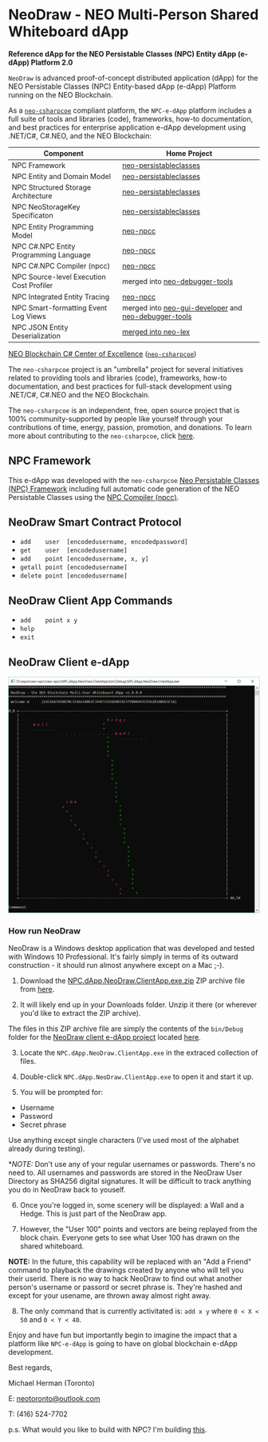 # NeoDraw - NEO Multi-Person Shared Whiteboard dApp

**Reference dApp for the NEO Persistable Classes (NPC) Entity dApp (e-dApp) Platform 2.0** 

`NeoDraw` is advanced proof-of-concept distributed application (dApp) for the NEO Persistable Classes (NPC) Entity-based dApp (e-dApp) Platform running on the NEO Blockchain. 

As a [`neo-csharpcoe`](https://github.com/mwherman2000/neo-csharpcoe/blob/master/README.md) compliant platform, the `NPC-e-dApp` platform includes a full suite of tools and libraries (code), frameworks, how-to documentation, and best practices for enterprise application e-dApp development using .NET/C#, C#.NEO, and the NEO Blockchain:

| Component | Home Project |
| --------- | ------------ |
| NPC Framework | [neo-persistableclasses](https://github.com/mwherman2000/neo-persistableclasses) |
| NPC Entity and Domain Model | [neo-persistableclasses](https://github.com/mwherman2000/neo-persistableclasses) |
| NPC Structured Storage Architecture | [neo-persistableclasses](https://github.com/mwherman2000/neo-persistableclasses) |
| NPC NeoStorageKey Specificaton | [neo-persistableclasses](https://github.com/mwherman2000/neo-persistableclasses) |
| NPC Entity Programming Model | [neo-npcc](https://github.com/mwherman2000/neo-npcc) |
| NPC C#.NPC Entity Programming Language | [neo-npcc](https://github.com/mwherman2000/neo-npcc) |
| NPC C#.NPC Compiler (npcc) | [neo-npcc](https://github.com/mwherman2000/neo-npcc) |
| NPC Source-level Execution Cost Profiler | merged into [neo-debugger-tools](https://github.com/CityOfZion/neo-debugger-tools) |
| NPC Integrated Entity Tracing | [neo-npcc](https://github.com/mwherman2000/neo-npcc) |
| NPC Smart-formatting Event Log Views | merged into [neo-gui-developer](https://github.com/CityOfZion/neo-gui-developer) and [neo-debugger-tools](https://github.com/CityOfZion/neo-debugger-tools) |
| NPC JSON Entity Deserialization | [merged into neo-lex](https://github.com/CityOfZion/neo-lux/pull/9) |

[NEO Blockchain C# Center of Excellence](https://github.com/mwherman2000/neo-csharpcoe/blob/master/README.md) ([`neo-csharpcoe`](https://github.com/mwherman2000/neo-csharpcoe/blob/master/README.md))

The `neo-csharpcoe` project is an "umbrella" project for several initiatives related to providing tools and libraries (code), frameworks, how-to documentation, and best practices for full-stack development using .NET/C#, C#.NEO and the NEO Blockchain.

The `neo-csharpcoe` is an independent, free, open source project that is 100% community-supported by people like yourself through your contributions of time, energy, passion, promotion, and donations. To learn more about contributing to the `neo-csharpcoe`, click [here](https://github.com/mwherman2000/neo-csharpcoe/blob/master/CONTRIBUTE.md).

## NPC Framework

This e-dApp was developed with the `neo-csharpcoe` [Neo Persistable Classes (NPC) Framework]((https://github.com/mwherman2000/neo-persistableclasses/blob/master/README.md)>) including full automatic code generation of the NEO Persistable Classes using the [NPC Compiler (npcc)](https://github.com/mwherman2000/neo-npcc/blob/master/README.md).

## NeoDraw Smart Contract Protocol

* `add    user  [encodedusername, encodedpassword]`
* `get    user  [encodedusername]`
* `add    point [encodedusername, x, y]`
* `getall point [encodedusername]`
* `delete point [encodedusername]`

## NeoDraw Client App Commands

* `add    point x y`
* `help`
* `exit`

## NeoDraw Client e-dApp

![NeoDraw](./images/NeoDraw0Color.png)

### How run NeoDraw

NeoDraw is a Windows desktop application that was developed and tested with Windows 10 Professional.  It's fairly simply in terms of its outward construction - it should run almost anywhere except on a Mac ;-).

1. Download the [NPC.dApp.NeoDraw.ClientApp.exe.zip](https://github.com/mwherman2000/neo-npcc/blob/master/neo-npcc/NPC.dApp.NeoDraw.ClientApp/NPC.dApp.NeoDraw.ClientApp.exe.zip) ZIP archive file from [here](https://github.com/mwherman2000/neo-npcc/blob/master/neo-npcc/NPC.dApp.NeoDraw.ClientApp/NPC.dApp.NeoDraw.ClientApp.exe.zip_).

2. It will likely end up in your Downloads folder. Unzip it there (or wherever you'd like to extract the ZIP archive).

The files in this ZIP archive file are simply the contents of the `bin/Debug` folder for the [NeoDraw client e-dApp project](https://github.com/mwherman2000/neo-npcc/tree/master/neo-npcc/NPC.dApp.NeoDraw.ClientApp) located [here](https://github.com/mwherman2000/neo-npcc/tree/master/neo-npcc/NPC.dApp.NeoDraw.ClientApp).

3. Locate the `NPC.dApp.NeoDraw.ClientApp.exe` in the extraced collection of files.

4. Double-click `NPC.dApp.NeoDraw.ClientApp.exe` to open it and start it up.

5. You will be prompted for:
* Username
* Password
* Secret phrase

Use anything except single characters (I've used most of the alphabet already during testing).

**NOTE:* Don't use any of your regular usernames or passwords.  There's no need to.  All usernames and passwords are stored in the NeoDraw User Directory as SHA256 digital signatures.  It will be difficult to track anything you do in NeoDraw back to youself.

6. Once you're logged in, some scenery will be displayed: a Wall and a Hedge.  This is just part of the NeoDraw app.

7. However, the "User 100" points and vectors are being replayed from the block chain.  Everyone gets to see what User 100 has drawn on the shared whiteboard.

**NOTE:** In the future, this capability will be replaced with an "Add a Friend" command to playback the drawings created by anyone who will tell you their userid.  There is no way to hack NeoDraw to find out what another person's username or passord or secret phrase is.  They're hashed and except for your usename, are thrown away almost right away.

8. The only command that is currently activitated is: `add x y` where `0 < X < 50` and `0 < Y < 40`.

Enjoy and have fun but importantly begin to imagine the impact that a platform like `NPC-e-dApp` is going to have on global blockchain e-dApp development.

Best regards,

Michael Herman (Toronto)

E: neotoronto@outlook.com

T: (416) 524-7702

p.s. What would you like to build with NPC? I'm building [this](https://www.youtube.com/watch?v=M86okhXTwfU).


